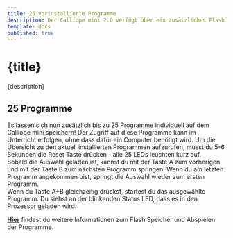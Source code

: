```yaml
---
title: 25 vorinstallierte Programme
description: Der Calliope mini 2.0 verfügt über ein zusätzliches Flashlaufwerk auf dem 25 Programme vorinstalliert sind. Wie diese gestartet werden können, kannst du hier nachlesen.
template: docs
published: true
---
```


# {title}

{description}

## 25 Programme

Es lassen sich nun zusätzlich bis zu 25 Programme individuell auf dem Calliope mini speichern! Der Zugriff auf diese Programme kann im Unterricht erfolgen, ohne dass dafür ein Computer benötigt wird. Um die Übersicht zu den aktuell installierten Programmen aufzurufen, musst du 5-6 Sekunden die Reset Taste drücken - alle 25 LEDs leuchten kurz auf.  
Sobald die Auswahl geladen ist, kannst du mit der Taste A zum vorherigen und mit der Taste B zum nächsten Programm springen. Wenn du am letzten Programm angekommen bist, springt die Auswahl wieder zum ersten Programm.  
Wenn du Taste A+B gleichzeitig drückst, startest du das ausgewählte Programm. Du siehst an der blinkenden Status LED, dass es in den Prozessor geladen wird.

**[Hier](https://calliope.cc/start/tipps)** findest du weitere Informationen zum Flash Speicher und Abspielen der Programme. 




